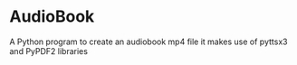 # AudioBook
A Python program to create an audiobook mp4 file it makes use of pyttsx3 and PyPDF2 libraries
